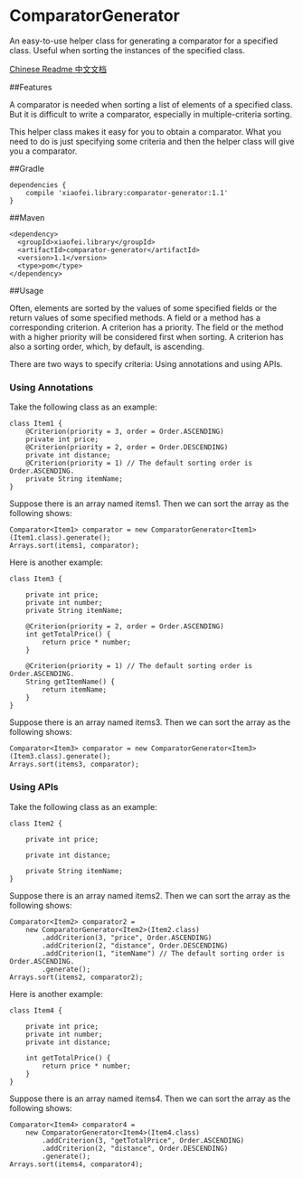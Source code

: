 # ComparatorGenerator
An easy-to-use helper class for generating a comparator for a specified class. Useful when sorting the instances of the specified class.

[Chinese Readme 中文文档](https://github.com/Xiaofei-it/ComparatorGenerator/blob/master/README-ZH-CN.md)

##Features

A comparator is needed when sorting a list of elements of a specified class. But it is difficult to write a comparator, especially in multiple-criteria sorting.

This helper class makes it easy for you to obtain a comparator. What you need to do is just specifying some criteria and then the helper class will give you a comparator.

##Gradle


```
dependencies {
    compile 'xiaofei.library:comparator-generator:1.1'
}
```

##Maven

```
<dependency>
  <groupId>xiaofei.library</groupId>
  <artifactId>comparator-generator</artifactId>
  <version>1.1</version>
  <type>pom</type>
</dependency>
```


##Usage

Often, elements are sorted by the values of some specified fields or the return values of some specified methods. A field or a method has a corresponding criterion. A criterion has a priority. The field or the method with a higher priority will be considered first when sorting. A criterion has also a sorting order, which, by default, is ascending.

There are two ways to specify criteria: Using annotations and using APIs.

### Using Annotations

Take the following class as an example:

```
class Item1 {
    @Criterion(priority = 3, order = Order.ASCENDING)
    private int price;
    @Criterion(priority = 2, order = Order.DESCENDING)
    private int distance;
    @Criterion(priority = 1) // The default sorting order is Order.ASCENDING.
    private String itemName;
}
```

Suppose there is an array named items1. Then we can sort the array as the following shows:

```
Comparator<Item1> comparator = new ComparatorGenerator<Item1>(Item1.class).generate();
Arrays.sort(items1, comparator);
```

Here is another example:

```
class Item3 {
	
    private int price;
    private int number;
    private String itemName;
    
    @Criterion(priority = 2, order = Order.ASCENDING)
    int getTotalPrice() {
        return price * number;
    }
    
    @Criterion(priority = 1) // The default sorting order is Order.ASCENDING.
    String getItemName() {
        return itemName;
    }
}
```

Suppose there is an array named items3. Then we can sort the array as the following shows:

```
Comparator<Item3> comparator = new ComparatorGenerator<Item3>(Item3.class).generate();
Arrays.sort(items3, comparator);
```


### Using APIs

Take the following class as an example:

```
class Item2 {
	
    private int price;
	
    private int distance;
	
    private String itemName;
}
```

Suppose there is an array named items2. Then we can sort the array as the following shows:

```
Comparator<Item2> comparator2 =
    new ComparatorGenerator<Item2>(Item2.class)
        .addCriterion(3, "price", Order.ASCENDING)
        .addCriterion(2, "distance", Order.DESCENDING)
        .addCriterion(1, "itemName") // The default sorting order is Order.ASCENDING.
        .generate();
Arrays.sort(items2, comparator2);
```

Here is another example:


```
class Item4 {
	
    private int price;
    private int number;
    private int distance;
    
    int getTotalPrice() {
        return price * number;
    }
}
```

Suppose there is an array named items4. Then we can sort the array as the following shows:

```
Comparator<Item4> comparator4 =
    new ComparatorGenerator<Item4>(Item4.class)
        .addCriterion(3, "getTotalPrice", Order.ASCENDING)
        .addCriterion(2, "distance", Order.DESCENDING)
        .generate();
Arrays.sort(items4, comparator4);
```
